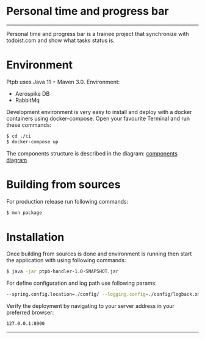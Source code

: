# Personal time and progress bar

---

Personal time and progress bar is a trainee project that synchronize with todoist.com and show what tasks status is.

# Environment
Ptpb uses Java 11 + Maven 3.0.
Environment:
 - Aerospike DB
 - RabbitMq

Development environment is very easy to install and deploy with a docker containers using docker-compose.
Open your favourite Terminal and run these commands:

```sh
$ cd ./ci
$ docker-compose up
```

The components structure is described in the diagram: [components diagram](https://docs.google.com/drawings/d/1JHPsG3Z8cL-KdWP3kaqRyCCQeZLN8T1-wlnb3tJdT5o/edit?usp=sharing)


# Building from sources
For production release run following commands:

```sh
$ mvn package
```

# Installation

Once building from sources is done and environment is running then start the application with using following commands:

```sh
$ java -jar ptpb-handler-1.0-SNAPSHOT.jar
```

For define configuration and log path use following params:
```sh
--spring.config.location=./config/ --logging.config=./config/logback.xml
```

Verify the deployment by navigating to your server address in your preferred browser:
```sh
127.0.0.1:8000
```

----
